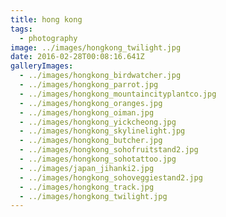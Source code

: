 ```yaml
---
title: hong kong
tags:
  - photography
image: ../images/hongkong_twilight.jpg
date: 2016-02-28T00:08:16.641Z
galleryImages:
  - ../images/hongkong_birdwatcher.jpg
  - ../images/hongkong_parrot.jpg
  - ../images/hongkong_mountaincityplantco.jpg
  - ../images/hongkong_oranges.jpg
  - ../images/hongkong_oiman.jpg
  - ../images/hongkong_yickcheong.jpg
  - ../images/hongkong_skylinelight.jpg
  - ../images/hongkong_butcher.jpg
  - ../images/hongkong_sohofruitstand2.jpg
  - ../images/hongkong_sohotattoo.jpg
  - ../images/japan_jihanki2.jpg
  - ../images/hongkong_sohoveggiestand2.jpg
  - ../images/hongkong_track.jpg
  - ../images/hongkong_twilight.jpg
---
```

